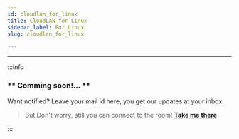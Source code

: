 ```yaml
---
id: cloudlan_for_linux
title: CloudLAN for Linux
sidebar_label: For Linux
slug: cloudlan_for_linux

---
```


---

:::info   
### ** Comming soon!... **
Want notified? Leave your mail id here, you get our updates at your inbox.

> But Don't worry, still you can connect to the room!  [ **Take me there**](../guides/openvpn_clients.md)

:::

